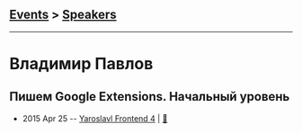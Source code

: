 ## [Events](../README.md) > [Speakers](../speakers.md)
---

# Владимир Павлов

## Пишем Google Extensions. Начальный уровень
- 2015 Apr 25 -- [Yaroslavl Frontend 4](https://youtu.be/uSXAbqCPTOM)  | [:notebook:](https://www.slideshare.net/oelifantiev/google-extensions-47452673)  
